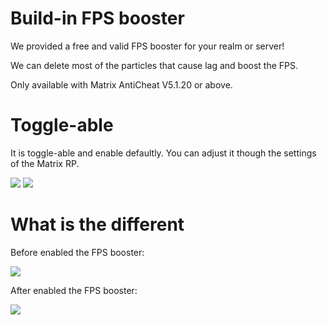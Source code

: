 # Build-in FPS booster

We provided a free and valid FPS booster for your realm or server!

We can delete most of the particles that cause lag and boost the FPS.

Only available with Matrix AntiCheat V5.1.20 or above.

# Toggle-able

It is toggle-able and enable defaultly. You can adjust it though the settings of the Matrix RP.

<img src="images/fpsbooster_set1.png">

<img src="images/fpsbooster_set2.png">

# What is the different

Before enabled the FPS booster:

<img src="images/fpsbooster_before.png">

After enabled the FPS booster:

<img src="images/fpsbooster_after.png">